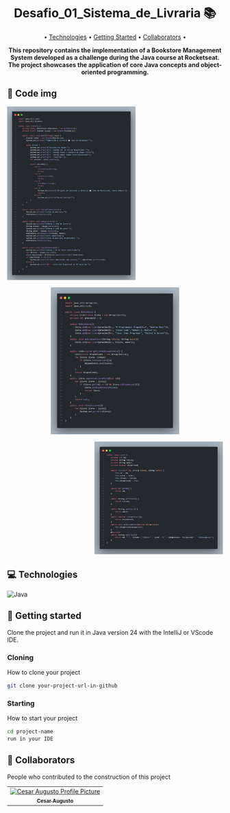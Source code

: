 <h1 align="center" style="font-weight: bold;">Desafio_01_Sistema_de_Livraria 📚</h1>

<p align="center">
 • <a href="#tech">Technologies</a> • 
 <a href="#started">Getting Started</a> • 
 <a href="#colab">Collaborators</a> •
</p>

<p align="center">
    <b>This repository contains the implementation of a Bookstore Management System developed as a challenge during the Java course at Rocketseat. The project showcases the application of core Java concepts and object-oriented programming.</b>
</p>

<!-- <p align="center">
     <a href="PROJECT__URL">📱 Visit this Project</a>
</p> -->

<h2 id="layout">🎨 Code img</h2>

<p align="left">
    <img src="https://github.com/Cesar19Augusto/Curso_Java_Rocketseat/blob/main/Desafio_01_Sistema_de_Livraria/img/1code.png" alt="Image code1" width="300px">
</p>
<p align="center">
    <img src="https://github.com/Cesar19Augusto/Curso_Java_Rocketseat/blob/main/Desafio_01_Sistema_de_Livraria/img/2code.png" alt="Image code2" width="300px">
</p>
<p align="right">
    <img src="https://github.com/Cesar19Augusto/Curso_Java_Rocketseat/blob/main/Desafio_01_Sistema_de_Livraria/img/3code.png" alt="Image code3" width="300px">
</p>

<h2 id="technologies">💻 Technologies</h2>

![Java](https://img.shields.io/badge/java-%23ED8B00.svg?style=for-the-badge&logo=openjdk&logoColor=white)

<h2 id="started">🚀 Getting started</h2>

Clone the project and run it in Java version 24 with the IntelliJ or VScode IDE.

<h3>Cloning</h3>

How to clone your project

```bash
git clone your-project-url-in-github
```

<h3>Starting</h3>

How to start your project

```bash
cd project-name
run in your IDE
```

<h2 id="colab">🤝 Collaborators</h2>

People who contributed to the construction of this project

<table>
  <tr>
    <td align="center">
      <a href="https://www.linkedin.com/in/cesaraugusto875/">
        <img src="https://avatars.githubusercontent.com/u/79229452?s=400&u=76bc95ac47e156acc7c339a7c3f981211c259df5&v=4;" width="100px;" alt="Cesar Augusto Profile Picture"/><br>
        <sub>
          <b>Cesar Augusto</b>
        </sub>
      </a>
    </td>
  </tr>
</table>
